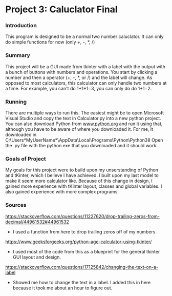 # Project 3: Caluclator Final

### Introduction
This program is designed to be a normal two number caluclator. 
It can only do simple functions for now (only +, -, *, /)

### Summary
This project will be a GUI made from tkinter with a label with the output with a bunch of buttons with numbers and operations.
You start by clicking a number and then a operator (+, -, *, or /) and the label will change.
As opposed to most calculators, this calculator can only handle two numbers at a time. For example, you can't do 1+1+1=3, you can only do do 1+1=2.

### Running
There are multiple ways to run this.
The easiest might be to open Microsoft Visual Studio and copy the text in Calculator.py into a new python project.
You can also download Python from www.python.org and run it using that, although you have to be aware of where you downloaded it.
For me, it downloaded in C:\Users\*MyUserName*\AppData\Local\Programs\Python\Python38
Open the .py file with the python.exe that you downloaded and it should work.

### Goals of Project
My goals for this project were to build upon my unserstanding of Python and tKinter, which I believe I have achieved.
I built upon my last model to make it seem more calculator like.
Because of this change in design, I gained more experience with tKinter layout, classes and global variables. I also gained experience with more complex programs.

### Sources
https://stackoverflow.com/questions/11227620/drop-trailing-zeros-from-decimal/44961532#44961532
- I used a function from here to drop trailing zeros off of my numbers.

https://www.geeksforgeeks.org/python-age-calculator-using-tkinter/
- I used most of the code from this as a blueprint for the general tkinter GUI layout and design.

https://stackoverflow.com/questions/17125842/changing-the-text-on-a-label
- Showed me how to change the text in a label. I added this in here because it took me about an hour to figure out.

